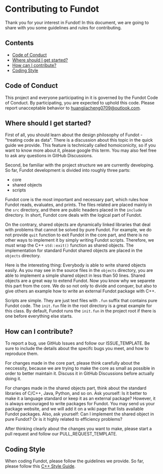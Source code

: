 # Contributing to Fundot

Thank you for your interest in Fundot! In this document, we are going to share with you some guidelines and rules for contributing.

## Contents

* [Code of Conduct](#code-of-conduct)
* [Where should I get started?](#where-should-i-get-started)
* [How can I contribute?](#how-can-i-contribute)
* [Coding Style](#coding-style)

## Code of Conduct

This project and everyone participating in it is governed by the Fundot Code of Conduct. By participating, you are expected to uphold this code. Please report unacceptable behavior to huangjiacheng0709@outlook.com.

## Where should I get started?

First of all, you should learn about the design philosophy of Fundot - "treating code as data". There is a discussion about this topic in the quick guide we provide. This feature is technically called homoiconicity, so if you want to know more about it, please google this term. You may also feel free to ask any questions in GitHub Discussions.

Second, be familiar with the project structure we are currently developing. So far, Fundot development is divided into roughly three parts:

* core
* shared objects
* scripts

Fundot core is the most important and necessary part, which rules how Fundot reads, evaluates, and prints. The files related are placed mainly in the `src` directory, and there are public headers placed in the `include` directory. In short, Fundot core deals with the logical part of Fundot.

On the contrary, shared objects are dynamically linked libraries that deal with problems that cannot be solved by pure Fundot. For example, we do not provide `quit` function to exit Fundot in the core part, and there is no other ways to implement it by simply writing Fundot scripts. Therefore, we must wrap the C++ `std::exit()` function as shared objects. The implementation for standard Fundot shared objects are placed in the `objects` directory.

Here is the interesting thing: Everybody is able to write shared objects easily. As you may see in the source files in the `objects` directory, you are able to implement a simple shared object in less than 50 lines. Shared objects are a great way to extend Fundot. Now you know why we separete this part from the core. We do so not only to divide and conquer, but also to give others an example how to write an external Fundot package with C++.

Scripts are simple. They are just text files with `.fun` suffix that contains pure Fundot code. The `init.fun` file in the root directory is a great example for this class. By default, Fundot runs the `init.fun` in the project root if there is one before everything else starts.

## How can I contribute?

To report a bug, use GitHub Issues and follow our ISSUE_TEMPLATE. Be sure to include the details about the specifc bugs you meet, and how to reproduce them.

For changes made in the core part, please think carefully about the neccessity, because we are trying to make the core as small as possible in order to better maintain it. Discuss it in GitHub Discussions before actually doing it.

For changes made in the shared objects part, think about the standard libraries of C/C++, Java, Python, and so on. Ask yourself: Is it better to make it a language standard or keep it as an external package? However, it is always encouraged to write packages for Fundot. You may send us your package website, and we will add it on a wiki page that lists available Fundot packages. Also, ask yourself: Can I implement the shared object in pure Fundot? Or is it highly related to efficiency problems?

After thinking clearly about the changes you want to make, please start a pull request and follow our PULL_REQUEST_TEMPLATE.

## Coding Style

When coding Fundot, please follow the guidelines we provide. So far, please follow this [C++ Style Guide](cpp_style.md).
